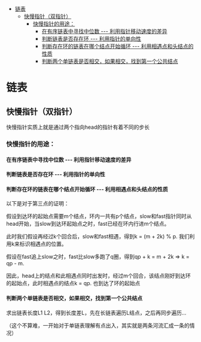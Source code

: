 - [链表](#链表)
  - [快慢指针（双指针）](#快慢指针双指针)
    - [快慢指针的用途：](#快慢指针的用途)
      - [在有序链表中寻找中位数 --- 利用指针移动速度的差异](#在有序链表中寻找中位数-----利用指针移动速度的差异)
      - [判断链表是否存在环 --- 利用指针的单向性](#判断链表是否存在环-----利用指针的单向性)
      - [判断存在环的链表在哪个结点开始循环 --- 利用相遇点和头结点的性质](#判断存在环的链表在哪个结点开始循环-----利用相遇点和头结点的性质)
      - [判断两个单链表是否相交，如果相交，找到第一个公共结点](#判断两个单链表是否相交如果相交找到第一个公共结点)

# 链表
## 快慢指针（双指针）
快慢指针实质上就是通过两个指向head的指针有着不同的步长
### 快慢指针的用途：
#### 在有序链表中寻找中位数 --- 利用指针移动速度的差异
#### 判断链表是否存在环 --- 利用指针的单向性
#### 判断存在环的链表在哪个结点开始循环 --- 利用相遇点和头结点的性质

以下是对于第三点的证明：

假设到达环的起始点需要m个结点，环内一共有p个结点，slow和fast指针同时从head开始，当slow到达环起始点之时，fast已经在环内行进m个结点。

此时我们假设再经过k个回合后，slow和fast相遇，得到k = (m + 2k) % p. 我们利用k来标识相遇点的位置。

假设在fast追上slow之时，fast比slow多跑了q圈，得到qp + k = m + 2k => k = qp - m.

因此，head上的结点和此相遇点同时出发时，经过m个回合，该结点刚好到达环的起始点，此时相遇点的结点k = qp. 也到达了环的起始点

#### 判断两个单链表是否相交，如果相交，找到第一个公共结点

求出链表长度L1 L2，得到长度差L，先在长链表遍历L结点，之后再同步遍历...

（这个不算难，一开始对于单链表理解有点出入，其实就是两条河流汇成一条的情况）